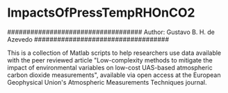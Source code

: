 # ImpactsOfPressTempRHOnCO2

###################################
Author: Gustavo B. H. de Azevedo
###################################

This is a collection of Matlab scripts to help researchers use data available with the peer reviewed article "Low-complexity methods to mitigate the impact of environmental variables on low-cost UAS-based atmospheric carbon dioxide measurements", available via open access at the European Geophysical Union's Atmospheric Measurements Techniques journal.





